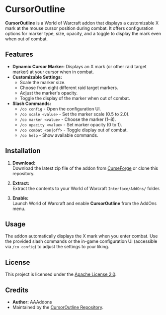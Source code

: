 # CursorOutline

**CursorOutline** is a World of Warcraft addon that displays a customizable X mark at the mouse cursor position during combat. It offers configuration options for marker type, size, opacity, and a toggle to display the mark even when out of combat.

## Features

- **Dynamic Cursor Marker:** Displays an X mark (or other raid target marker) at your cursor when in combat.
- **Customizable Settings:**  
  - Scale the marker size.
  - Choose from eight different raid target markers.
  - Adjust the marker's opacity.
  - Toggle the display of the marker when out of combat.
- **Slash Commands:**  
  - `/co config` - Open the configuration UI.
  - `/co scale <value>` - Set the marker scale (0.5 to 2.0).
  - `/co marker <value>` - Choose the marker (1–8).
  - `/co opacity <value>` - Set marker opacity (0 to 1).
  - `/co combat <on|off>` - Toggle display out of combat.
  - `/co help` - Show available commands.

## Installation

1. **Download:**  
   Download the latest zip file of the addon from [CurseForge]([https://www.curseforge.com/](https://www.curseforge.com/wow/addons/cursoroutline)) or clone this repository.

2. **Extract:**  
   Extract the contents to your World of Warcraft `Interface/AddOns/` folder.

3. **Enable:**  
   Launch World of Warcraft and enable **CursorOutline** from the AddOns menu.

## Usage

The addon automatically displays the X mark when you enter combat. Use the provided slash commands or the in-game configuration UI (accessible via `/co config`) to adjust the settings to your liking.

## License

This project is licensed under the [Apache License 2.0](LICENSE).

## Credits

- **Author:** AAAddons  
- Maintained by the [CursorOutline Repository](https://github.com/PeterNumerasz/CursorOutline).
